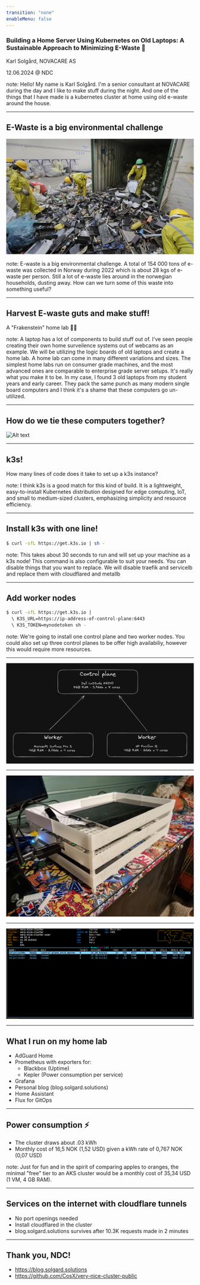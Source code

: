 ```yaml
---
transition: "none"
enableMenu: false
---
```


### Building a Home Server Using Kubernetes on Old Laptops: A Sustainable Approach to Minimizing E-Waste 🚀

Karl Solgård, NOVACARE AS

12.06.2024 @ NDC

note: Hello! My name is Karl Solgård. I'm a senior consultant at NOVACARE during the day and I like to make stuff during the night. And one of the things that I have made is a kubernetes cluster at home using old e-waste around the house. 

---

## E-Waste is a big environmental challenge

<img src="81176701.jpg"/>

note: E-waste is a big environmental challenge. A total of 154 000 tons of e-waste was collected in Norway during 2022 which is about 28 kgs of e-waste per person. Still a lot of e-waste lies around in the norwegian households, dusting away. How can we turn some of this waste into something useful?

---

## Harvest E-waste guts and make stuff!

A "Frakenstein" home lab 🧟‍♂️

note: A laptop has a lot of components to build stuff out of. I've seen people creating their own home surveilence systems out of webcams as an example. We will be utilizing the logic boards of old laptops and create a home lab. A home lab can come in many different variations and sizes. The simplest home labs run on consumer grade machines, and the most advanced ones are comparable to enterprise grade server setups. It's really what you make it to be. In my case, I found 3 old laptops from my student years and early career. They pack the same punch as many modern single board computers and I think it's a shame that these computers go un-utilized.

---

## How do we tie these computers together?

![Alt text](20240213_082927.jpg)

---

## k3s!

How many lines of code does it take to set up a k3s instance?

note: I think k3s is a good match for this kind of build. It is a lightweight, easy-to-install Kubernetes distribution designed for edge computing, IoT, and small to medium-sized clusters, emphasizing simplicity and resource efficiency.

---

## Install k3s with one line!
```bash
$ curl -sfL https://get.k3s.io | sh - 
```

note: This takes about 30 seconds to run and will set up your machine as a k3s node! This command is also configurable to suit your needs. You can disable things that you want to replace. We will disable traefik and servicelb and replace them with cloudflared and metallb

---

## Add worker nodes

```bash
$ curl -sfL https://get.k3s.io | 
  \ K3S_URL=https://ip-address-of-control-plane:6443 
  \ K3S_TOKEN=mynodetoken sh -
```

note: We're going to install one control plane and two worker nodes. You could also set up three control planes to be offer high availabiliy, however this would require more resources. 

---

![Alt text](image.png)

---

![Alt text](20240310_203712.jpg)

---

![Alt text](image-1.png)

---

## What I run on my home lab
- AdGuard Home
- Prometheus with exporters for:
  - Blackbox (Uptime)
  - Kepler (Power consumption per service)
- Grafana
- Personal blog (blog.solgard.solutions)
- Home Assistant
- Flux for GitOps

---

## Power consumption ⚡
- The cluster draws about .03 kWh
- Monthly cost of 16,5 NOK (1,52 USD) given a kWh rate of 0,767 NOK (0,07 USD)

note: Just for fun and in the spirit of comparing apples to oranges, the minimal "free" tier to an AKS cluster would be a monthly cost of 35,34 USD (1 VM, 4 GB RAM).

---

## Services on the internet with cloudflare tunnels
- No port openings needed
- Install cloudflared in the cluster
- blog.solgard.solutions survives after 10.3K requests made in 2 minutes

---

## Thank you, NDC!

- https://blog.solgard.solutions
- https://github.com/CosX/very-nice-cluster-public